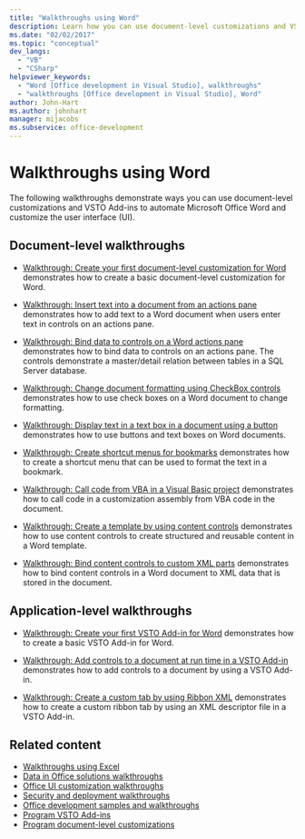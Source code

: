 ```yaml
---
title: "Walkthroughs using Word"
description: Learn how you can use document-level customizations and VSTO Add-ins to automate Microsoft Word and customize the user interface (UI).
ms.date: "02/02/2017"
ms.topic: "conceptual"
dev_langs:
  - "VB"
  - "CSharp"
helpviewer_keywords:
  - "Word [Office development in Visual Studio], walkthroughs"
  - "walkthroughs [Office development in Visual Studio], Word"
author: John-Hart
ms.author: johnhart
manager: mijacobs
ms.subservice: office-development
---
```

# Walkthroughs using Word

  The following walkthroughs demonstrate ways you can use document-level customizations and VSTO Add-ins to automate Microsoft Office Word and customize the user interface (UI).

## Document-level walkthroughs
- [Walkthrough: Create your first document-level customization for Word](../vsto/walkthrough-creating-your-first-document-level-customization-for-word.md) demonstrates how to create a basic document-level customization for Word.

- [Walkthrough: Insert text into a document from an actions pane](../vsto/walkthrough-inserting-text-into-a-document-from-an-actions-pane.md) demonstrates how to add text to a Word document when users enter text in controls on an actions pane.

- [Walkthrough: Bind data to controls on a Word actions pane](../vsto/walkthrough-binding-data-to-controls-on-a-word-actions-pane.md) demonstrates how to bind data to controls on an actions pane. The controls demonstrate a master/detail relation between tables in a SQL Server database.

- [Walkthrough: Change document formatting using CheckBox controls](../vsto/walkthrough-changing-document-formatting-using-checkbox-controls.md) demonstrates how to use check boxes on a Word document to change formatting.

- [Walkthrough: Display text in a text box in a document using a button](../vsto/walkthrough-displaying-text-in-a-text-box-in-a-document-using-a-button.md) demonstrates how to use buttons and text boxes on Word documents.

- [Walkthrough: Create shortcut menus for bookmarks](../vsto/walkthrough-creating-shortcut-menus-for-bookmarks.md) demonstrates how to create a shortcut menu that can be used to format the text in a bookmark.

- [Walkthrough: Call code from VBA in a Visual Basic project](../vsto/walkthrough-calling-code-from-vba-in-a-visual-basic-project.md) demonstrates how to call code in a customization assembly from VBA code in the document.

- [Walkthrough: Create a template by using content controls](../vsto/walkthrough-creating-a-template-by-using-content-controls.md) demonstrates how to use content controls to create structured and reusable content in a Word template.

- [Walkthrough: Bind content controls to custom XML parts](../vsto/walkthrough-binding-content-controls-to-custom-xml-parts.md) demonstrates how to bind content controls in a Word document to XML data that is stored in the document.

## Application-level walkthroughs
- [Walkthrough: Create your first VSTO Add-in for Word](../vsto/walkthrough-creating-your-first-vsto-add-in-for-word.md) demonstrates how to create a basic VSTO Add-in for Word.

- [Walkthrough: Add controls to a document at run time in a VSTO Add-in](../vsto/walkthrough-adding-controls-to-a-document-at-run-time-in-a-vsto-add-in.md) demonstrates how to add controls to a document by using a VSTO Add-in.

- [Walkthrough: Create a custom tab by using Ribbon XML](../vsto/walkthrough-creating-a-custom-tab-by-using-ribbon-xml.md) demonstrates how to create a custom ribbon tab by using an XML descriptor file in a VSTO Add-in.

## Related content
- [Walkthroughs using Excel](../vsto/walkthroughs-using-excel.md)
- [Data in Office solutions walkthroughs](../vsto/data-in-office-solutions-walkthroughs.md)
- [Office UI customization walkthroughs](../vsto/office-ui-customization-walkthroughs.md)
- [Security and deployment walkthroughs](../vsto/security-and-deployment-walkthroughs.md)
- [Office development samples and walkthroughs](../vsto/office-development-samples-and-walkthroughs.md)
- [Program VSTO Add-ins](../vsto/programming-vsto-add-ins.md)
- [Program document-level customizations](../vsto/programming-document-level-customizations.md)
